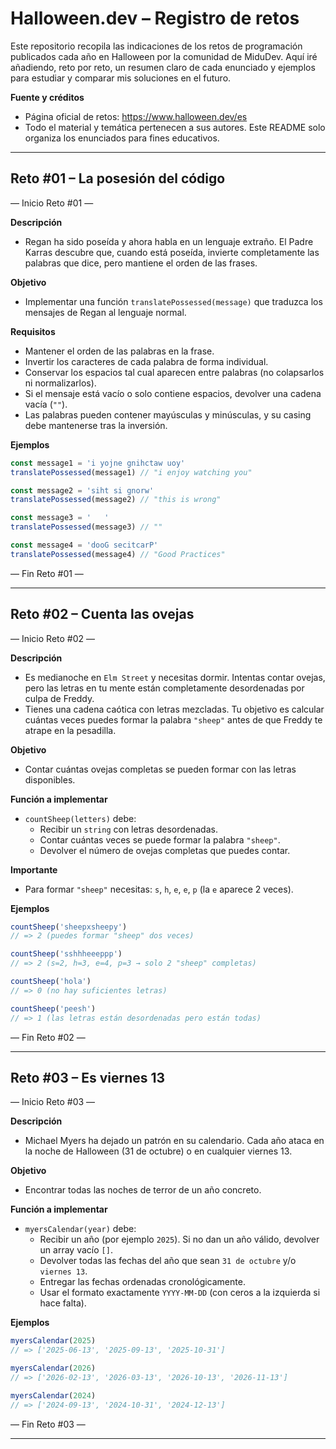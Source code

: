 # Halloween.dev – Registro de retos

Este repositorio recopila las indicaciones de los retos de programación publicados cada año en Halloween por la comunidad de MiduDev. Aquí iré añadiendo, reto por reto, un resumen claro de cada enunciado y ejemplos para estudiar y comparar mis soluciones en el futuro.

**Fuente y créditos**
- Página oficial de retos: https://www.halloween.dev/es
- Todo el material y temática pertenecen a sus autores. Este README solo organiza los enunciados para fines educativos.

---

## Reto #01 – La posesión del código
— Inicio Reto #01 —

**Descripción**
- Regan ha sido poseída y ahora habla en un lenguaje extraño. El Padre Karras descubre que, cuando está poseída, invierte completamente las palabras que dice, pero mantiene el orden de las frases.

**Objetivo**
- Implementar una función `translatePossessed(message)` que traduzca los mensajes de Regan al lenguaje normal.

**Requisitos**
- Mantener el orden de las palabras en la frase.
- Invertir los caracteres de cada palabra de forma individual.
- Conservar los espacios tal cual aparecen entre palabras (no colapsarlos ni normalizarlos).
- Si el mensaje está vacío o solo contiene espacios, devolver una cadena vacía (`""`).
- Las palabras pueden contener mayúsculas y minúsculas, y su casing debe mantenerse tras la inversión.

**Ejemplos**

```ts
const message1 = 'i yojne gnihctaw uoy'
translatePossessed(message1) // "i enjoy watching you"

const message2 = 'siht si gnorw'
translatePossessed(message2) // "this is wrong"

const message3 = '   '
translatePossessed(message3) // ""

const message4 = 'dooG secitcarP'
translatePossessed(message4) // "Good Practices"
```

— Fin Reto #01 —

---

## Reto #02 – Cuenta las ovejas
— Inicio Reto #02 —

**Descripción**
- Es medianoche en `Elm Street` y necesitas dormir. Intentas contar ovejas, pero las letras en tu mente están completamente desordenadas por culpa de Freddy.
- Tienes una cadena caótica con letras mezcladas. Tu objetivo es calcular cuántas veces puedes formar la palabra `"sheep"` antes de que Freddy te atrape en la pesadilla.

**Objetivo**
- Contar cuántas ovejas completas se pueden formar con las letras disponibles.

**Función a implementar**
- `countSheep(letters)` debe:
  - Recibir un `string` con letras desordenadas.
  - Contar cuántas veces se puede formar la palabra `"sheep"`.
  - Devolver el número de ovejas completas que puedes contar.

**Importante**
- Para formar `"sheep"` necesitas: `s`, `h`, `e`, `e`, `p` (la `e` aparece 2 veces).

**Ejemplos**

```ts
countSheep('sheepxsheepy')
// => 2 (puedes formar "sheep" dos veces)

countSheep('sshhheeeppp')
// => 2 (s=2, h=3, e=4, p=3 → solo 2 "sheep" completas)

countSheep('hola')
// => 0 (no hay suficientes letras)

countSheep('peesh')
// => 1 (las letras están desordenadas pero están todas)
```

— Fin Reto #02 —

---

## Reto #03 – Es viernes 13
— Inicio Reto #03 —

**Descripción**
- Michael Myers ha dejado un patrón en su calendario. Cada año ataca en la noche de Halloween (31 de octubre) o en cualquier viernes 13.

**Objetivo**
- Encontrar todas las noches de terror de un año concreto.

**Función a implementar**
- `myersCalendar(year)` debe:
  - Recibir un año (por ejemplo `2025`). Si no dan un año válido, devolver un array vacío `[]`.
  - Devolver todas las fechas del año que sean `31 de octubre` y/o `viernes 13`.
  - Entregar las fechas ordenadas cronológicamente.
  - Usar el formato exactamente `YYYY-MM-DD` (con ceros a la izquierda si hace falta).

**Ejemplos**

```ts
myersCalendar(2025)
// => ['2025-06-13', '2025-09-13', '2025-10-31']

myersCalendar(2026)
// => ['2026-02-13', '2026-03-13', '2026-10-13', '2026-11-13']

myersCalendar(2024)
// => ['2024-09-13', '2024-10-31', '2024-12-13']
```

— Fin Reto #03 —

---
